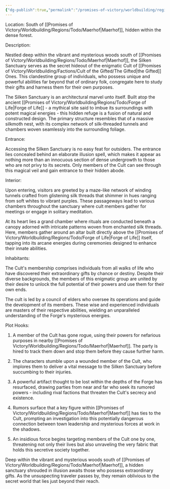 ```yaml
---
{"dg-publish":true,"permalink":"/promises-of-victory/worldbuilding/regions/todo/last-hope/last-hope/","noteIcon":"Settlement","created":"2023-03-26T00:00:44.244+01:00","updated":"2023-04-07T19:50:33.831+02:00"}
---
```




Location: South of [[Promises of Victory/Worldbuilding/Regions/Todo/Maerhof\|Maerhof]], hidden within the dense forest.

Description:

Nestled deep within the vibrant and mysterious woods south of [[Promises of Victory/Worldbuilding/Regions/Todo/Maerhof\|Maerhof]], the Silken Sanctuary serves as the secret hideout of the enigmatic Cult of [[Promises of Victory/Worldbuilding/Factions/Cult of the Gifted/The Gifted\|the Gifted]] Ones. This clandestine group of individuals, who possess unique and powerful abilities far beyond that of ordinary folk, congregate here to study their gifts and harness them for their own purposes.

The Silken Sanctuary is an architectural marvel unto itself. Built atop the ancient [[Promises of Victory/Worldbuilding/Regions/Todo/Forge of Life\|Forge of Life]] - a mythical site said to imbue its surroundings with potent magical energies - this hidden refuge is a fusion of natural and constructed design. The primary structure resembles that of a massive silkmoth nest, with its complex network of silk-threaded tunnels and chambers woven seamlessly into the surrounding foliage.

Entrance:

Accessing the Silken Sanctuary is no easy feat for outsiders. The entrance lies concealed behind an elaborate illusion spell, which makes it appear as nothing more than an innocuous section of dense undergrowth to those who are not privy to its secrets. Only members of the Cult can see through this magical veil and gain entrance to their hidden abode.

Interior:

Upon entering, visitors are greeted by a maze-like network of winding tunnels crafted from glistening silk threads that shimmer in hues ranging from soft whites to vibrant purples. These passageways lead to various chambers throughout the sanctuary where cult members gather for meetings or engage in solitary meditation.

At its heart lies a grand chamber where rituals are conducted beneath a canopy adorned with intricate patterns woven from enchanted silk threads. Here, members gather around an altar built directly above the [[Promises of Victory/Worldbuilding/Regions/Todo/Forge of Life\|Forge of Life]] itself, tapping into its arcane energies during ceremonies designed to enhance their innate abilities.

Inhabitants:

The Cult's membership comprises individuals from all walks of life who have discovered their extraordinary gifts by chance or destiny. Despite their diverse backgrounds, the members of this enigmatic group are united by their desire to unlock the full potential of their powers and use them for their own ends.

The cult is led by a council of elders who oversee its operations and guide the development of its members. These wise and experienced individuals are masters of their respective abilities, wielding an unparalleled understanding of the Forge's mysterious energies.

Plot Hooks:

1. A member of the Cult has gone rogue, using their powers for nefarious purposes in nearby [[Promises of Victory/Worldbuilding/Regions/Todo/Maerhof\|Maerhof]]. The party is hired to track them down and stop them before they cause further harm.

2. The characters stumble upon a wounded member of the Cult, who implores them to deliver a vital message to the Silken Sanctuary before succumbing to their injuries.

3. A powerful artifact thought to be lost within the depths of the Forge has resurfaced, drawing parties from near and far who seek its rumored powers - including rival factions that threaten the Cult's secrecy and existence.

4. Rumors surface that a key figure within [[Promises of Victory/Worldbuilding/Regions/Todo/Maerhof\|Maerhof]] has ties to the Cult, prompting an investigation into this potentially dangerous connection between town leadership and mysterious forces at work in the shadows.

5. An insidious force begins targeting members of the Cult one by one, threatening not only their lives but also unraveling the very fabric that holds this secretive society together.


Deep within the vibrant and mysterious woods south of [[Promises of Victory/Worldbuilding/Regions/Todo/Maerhof\|Maerhof]], a hidden sanctuary shrouded in illusion awaits those who possess extraordinary gifts. As the unsuspecting traveler passes by, they remain oblivious to the secret world that lies just beyond their reach.

